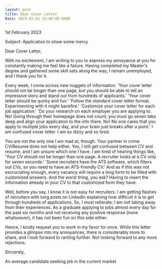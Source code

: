```yaml
---
layout: post
title: Dear Cover Letter
Date: 2023-02-01 15:00:00-0400
---
```


1st February 2023

Subject: Application to show some mercy

Dear Cover Letter,

With no excitement, I am writing to you to express my annoyance at you for constantly making me feel like a failure. Having completed my Master's degree and gathered some skill sets along the way, I remain unemployed, and I thank you for it. 

Every week, I come across new nuggets of information. 'Your cover letter should not be longer than one page, but you should be able to tell an impressive story and stand out from hundreds of applicants.' 'Your cover letter should be quirky and fun.' 'Follow the standard cover letter format. Experimenting with it might backfire.' 'Customize your cover letter for each job application.' 'Do your research on each employer you are applying to. No! Going through their homepage does not count; you must go seven tabs deep and align your application to the info there. No! No one cares that you apply to multiple jobs every day, and your brain just breaks after a point.' I am confused cover letter. I am so dizzy and so tired.

You are not the only one I am mad at, though. Your partner in crime CV/Resume does not help either. Yes, I still get confused between CV and resume, and I am unsure which one I have. I am tired of hearing things like, 'Your CV should not be longer than one page. A recruiter looks at a CV only for seven seconds.' 'Some recruiters have the ATS software, which filters out CVs, so you need to have an ATS-friendly CV.' And as if this was not excruciating enough, every vacancy will require a long form to be filled with customized answers. And the worst thing, you ask? Having to insert the information already in your CV to that customized form they have.

Well, before you say, I know it is not easy for recruiters. I am getting flashes of recruiters with long posts on LinkedIn explaining how difficult it is to get through hundreds of applications. So, I must reiterate; I am not taking away from their experiences. As a graduate applying to jobs almost every day for the past six months and not receiving any positive response (none whatsoever), it has not been fun on this side either.

Hence, I kindly request you to work in my favor for once. While this letter provides a glimpse into my annoyances, there is considerably more to share, and I look forward to ranting further.
Not looking forward to any more rejections.

Sincerely,

An average candidate seeking job in the current market
